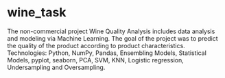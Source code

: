 # wine_task
The non-commercial project Wine Quality Analysis includes data analysis and modeling via Machine Learning. 
The goal of the project was to predict the quality of the product according to product characteristics.
Technologies: Python, NumPy, Pandas, Ensembling Models, Statistical Models, pyplot, seaborn, PCA, SVM, KNN, Logistic regression, Undersampling and Oversampling.
